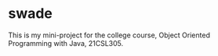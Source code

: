 # swade
This is my mini-project for the college course, Object Oriented Programming with Java, 21CSL305.
